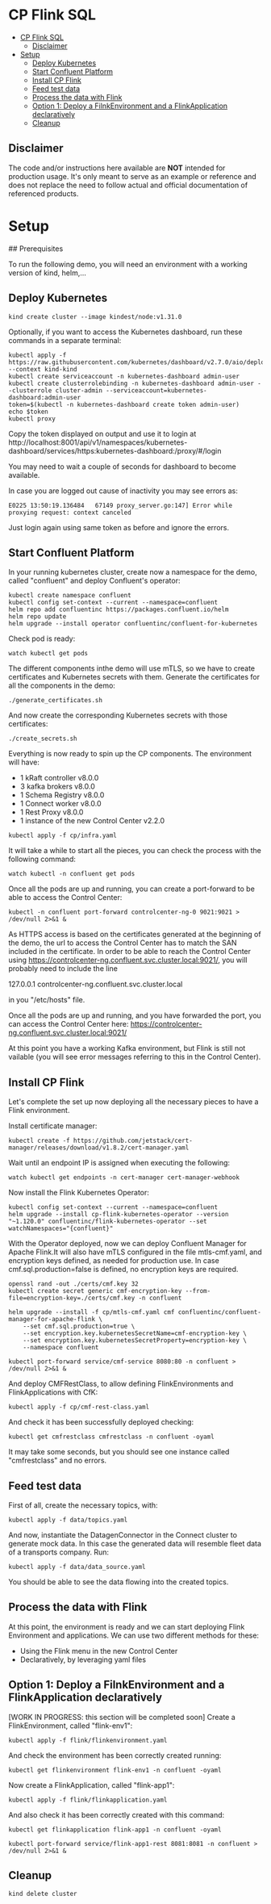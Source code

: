 # CP Flink SQL

- [CP Flink SQL](#cp-flink-sql)
  - [Disclaimer](#disclaimer)
- [Setup](#setup)
  - [Deploy Kubernetes](#deploy-kubernetes)
  - [Start Confluent Platform](#start-confluent-platform)
  - [Install CP Flink](#install-cp-flink)
  - [Feed test data](#feed-test-data)
  - [Process the data with Flink](#process-the-data-with-flink)
  - [Option 1: Deploy a FilnkEnvironment and a FlinkApplication declaratively](#option-1-deploy-a-filnkenvironment-and-a-flinkapplication-declaratively)
  - [Cleanup](#cleanup)

## Disclaimer

The code and/or instructions here available are **NOT** intended for production usage.
It's only meant to serve as an example or reference and does not replace the need to follow actual and official documentation of referenced products.

# Setup

## Prerequisites

To run the following demo, you will need an environment with a working version of kind, helm,...

## Deploy Kubernetes
```shell
kind create cluster --image kindest/node:v1.31.0
```

Optionally, if you want to access the Kubernetes dashboard, run these commands in a separate terminal:

```shell
kubectl apply -f https://raw.githubusercontent.com/kubernetes/dashboard/v2.7.0/aio/deploy/recommended.yaml --context kind-kind
kubectl create serviceaccount -n kubernetes-dashboard admin-user
kubectl create clusterrolebinding -n kubernetes-dashboard admin-user --clusterrole cluster-admin --serviceaccount=kubernetes-dashboard:admin-user
token=$(kubectl -n kubernetes-dashboard create token admin-user)
echo $token
kubectl proxy
```

Copy the token displayed on output and use it to login at http://localhost:8001/api/v1/namespaces/kubernetes-dashboard/services/https:kubernetes-dashboard:/proxy/#/login

You may need to wait a couple of seconds for dashboard to become available.

In case you are logged out cause of inactivity you may see errors as:

```
E0225 13:50:19.136484   67149 proxy_server.go:147] Error while proxying request: context canceled
```

Just login again using same token as before and ignore the errors.

## Start Confluent Platform

In your running kubernetes cluster, create now a namespace for the demo, called "confluent" and deploy Confluent's operator:

```shell
kubectl create namespace confluent
kubectl config set-context --current --namespace=confluent
helm repo add confluentinc https://packages.confluent.io/helm
helm repo update
helm upgrade --install operator confluentinc/confluent-for-kubernetes
```

Check pod is ready:

```shell
watch kubectl get pods
```

The different components inthe demo will use mTLS, so we have to create certificates and Kubernetes secrets with them. Generate the certificates for all the components in the demo:

```shell
./generate_certificates.sh
```

And now create the corresponding Kubernetes secrets with those certificates:

```shell
./create_secrets.sh
````

Everything is now ready to spin up the CP components. The environment will have:

- 1 kRaft controller v8.0.0
- 3 kafka brokers v8.0.0
- 1 Schema Registry v8.0.0
- 1 Connect worker v8.0.0
- 1 Rest Proxy v8.0.0
- 1 instance of the new Control Center v2.2.0

```shell
kubectl apply -f cp/infra.yaml
```

It will take a while to start all the pieces, you can check the process with the following command:

```shell
watch kubectl -n confluent get pods
```

Once all the pods are up and running, you can create a port-forward to be able to access the Control Center:

```shell
kubectl -n confluent port-forward controlcenter-ng-0 9021:9021 > /dev/null 2>&1 &
```

As HTTPS access is based on the certificates generated at the beginning of the demo, the url to access the Control Center has to match the SAN included in the certificate. In order to be able to reach the Control Center using https://controlcenter-ng.confluent.svc.cluster.local:9021/, you will probably need to include the line

127.0.0.1	    controlcenter-ng.confluent.svc.cluster.local

in you "/etc/hosts" file.

Once all the pods are up and running, and you have forwarded the port, you can access the Control Center here: https://controlcenter-ng.confluent.svc.cluster.local:9021/

At this point you have a working Kafka environment, but Flink is still not vailable (you will see error messages referring to this in the Control Center).

## Install CP Flink

Let's complete the set up now deploying all the necessary pieces to have a Flink environment.

Install certificate manager:

```shell
kubectl create -f https://github.com/jetstack/cert-manager/releases/download/v1.8.2/cert-manager.yaml
```

Wait until an endpoint IP is assigned when executing the following:

```shell
watch kubectl get endpoints -n cert-manager cert-manager-webhook
```

Now install the Flink Kubernetes Operator:

```shell
kubectl config set-context --current --namespace=confluent
helm upgrade --install cp-flink-kubernetes-operator --version "~1.120.0" confluentinc/flink-kubernetes-operator --set watchNamespaces="{confluent}"
```

With the Operator deployed, now we can deploy Confluent Manager for Apache Flink.It will also have mTLS configured in the file mtls-cmf.yaml, and encryption keys defined, as needed for production use. In case cmf.sql.production=false is defined, no encryption keys are required.

```shell
openssl rand -out ./certs/cmf.key 32
kubectl create secret generic cmf-encryption-key --from-file=encryption-key=./certs/cmf.key -n confluent

helm upgrade --install -f cp/mtls-cmf.yaml cmf confluentinc/confluent-manager-for-apache-flink \
    --set cmf.sql.production=true \
    --set encryption.key.kubernetesSecretName=cmf-encryption-key \
    --set encryption.key.kubernetesSecretProperty=encryption-key \
    --namespace confluent

kubectl port-forward service/cmf-service 8080:80 -n confluent > /dev/null 2>&1 &
```

And deploy CMFRestClass, to allow defining FlinkEnvironments and FlinkApplications with CfK:

```shell
kubectl apply -f cp/cmf-rest-class.yaml
```

And check it has been successfully deployed checking:

```shell
kubectl get cmfrestclass cmfrestclass -n confluent -oyaml
```

It may take some seconds, but you should see one instance called "cmfrestclass" and no errors.

## Feed test data

First of all, create the necessary topics, with:

```shell
kubectl apply -f data/topics.yaml
```

And now, instantiate the DatagenConnector in the Connect cluster to generate mock data. In this case the generated data will resemble fleet data of a transports company. Run:

```shell
kubectl apply -f data/data_source.yaml
```

You should be able to see the data flowing into the created topics.

## Process the data with Flink

At this point, the environment is ready and we can start deploying Flink Environment and applications. We can use two different methods for these:

- Using the Flink menu in the new Control Center
- Declaratively, by leveraging yaml files

## Option 1: Deploy a FilnkEnvironment and a FlinkApplication declaratively

[WORK IN PROGRESS: this section will be completed soon]
Create a FlinkEnvironment, called "flink-env1":

```shell
kubectl apply -f flink/flinkenvironment.yaml
```

And check the environment has been correctly created running:

```shell
kubectl get flinkenvironment flink-env1 -n confluent -oyaml
```

Now create a FlinkApplication, called "flink-app1":

```shell
kubectl apply -f flink/flinkapplication.yaml
```

And also check it has been correctly created with this command:

```shell
kubectl get flinkapplication flink-app1 -n confluent -oyaml
```

```shell
kubectl port-forward service/flink-app1-rest 8081:8081 -n confluent > /dev/null 2>&1 &
```

## Cleanup

```shell
kind delete cluster
```

